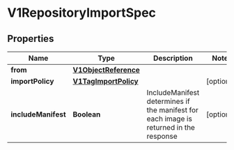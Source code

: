 
# V1RepositoryImportSpec

## Properties
Name | Type | Description | Notes
------------ | ------------- | ------------- | -------------
**from** | [**V1ObjectReference**](V1ObjectReference.md) |  | 
**importPolicy** | [**V1TagImportPolicy**](V1TagImportPolicy.md) |  |  [optional]
**includeManifest** | **Boolean** | IncludeManifest determines if the manifest for each image is returned in the response |  [optional]



